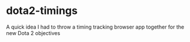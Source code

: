 # dota2-timings
A quick idea I had to throw a timing tracking browser app together for the new Dota 2 objectives
